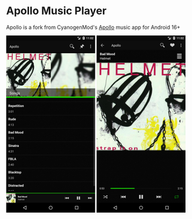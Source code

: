 # Apollo Music Player

Apollo is a fork from CyanogenMod's <a href="https://github.com/adneal/Apollo-CM">Apollo<a/> music app for Android 16+

<img src="/screenshots/img1.jpg" width="240"/> <img src="/screenshots/img2.jpg" width="240"/>
